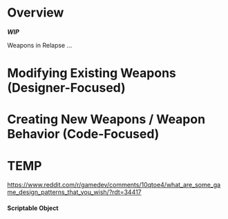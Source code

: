 # Overview

***WIP***

Weapons in Relapse …

# Modifying Existing Weapons (Designer-Focused)

# Creating New Weapons / Weapon Behavior (Code-Focused)

# TEMP

<https://www.reddit.com/r/gamedev/comments/10qtoe4/what_are_some_game_design_patterns_that_you_wish/?rdt=34417>

#### Scriptable Object


